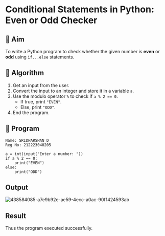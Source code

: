 # Conditional Statements in Python: Even or Odd Checker

## 🎯 Aim
To write a Python program to check whether the given number is **even** or **odd** using `if...else` statements.

## 🧠 Algorithm
1. Get an input from the user.
2. Convert the input to an integer and store it in a variable `a`.
3. Use the modulo operator `%` to check if `a % 2 == 0`.
   - If true, print `"EVEN"`.
   - Else, print `"ODD"`.
4. End the program.

## 🧾 Program
~~~
Name: SRIDHARSHAN D
Reg No: 212223040205
~~~
```
a = int(input("Enter a number: "))
if a % 2 == 0:
    print("EVEN")
else:
    print("ODD")
```



## Output
![438584085-a7e9b92e-ae59-4ecc-a0ac-90f1424593ab](https://github.com/user-attachments/assets/5eb199eb-eb07-4af8-b337-cec3617dd9ce)

## Result
Thus the program executed successfully.
